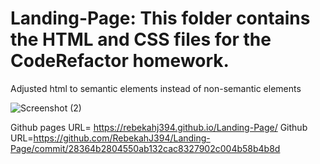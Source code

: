 # Landing-Page: This folder contains the HTML and CSS files for the CodeRefactor homework.
Adjusted html to semantic elements instead of non-semantic elements 


![Screenshot (2)](https://user-images.githubusercontent.com/84756892/123525854-d36ac280-d6a1-11eb-80b5-fd74ce9630e6.png)


Github pages URL= https://rebekahj394.github.io/Landing-Page/
Github URL=https://github.com/RebekahJ394/Landing-Page/commit/28364b2804550ab132cac8327902c004b58b4b8d

